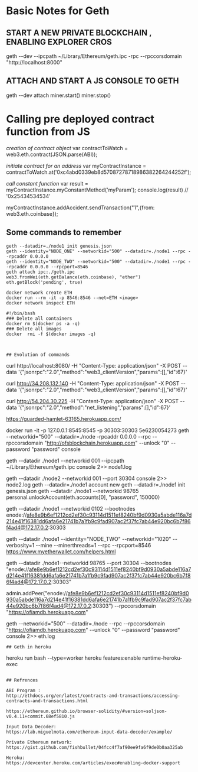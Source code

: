 # Basic Notes for Geth
## START A NEW PRIVATE BLOCKCHAIN , ENABLING EXPLORER CROS
geth --dev --ipcpath ~/Library/Ethereum/geth.ipc -rpc --rpccorsdomain "http://localhost:8000"
## ATTACH AND START A JS CONSOLE TO  GETH
geth --dev attach
miner.start()
miner.stop()
# Calling pre deployed contract function from JS
*creation of contract object*
var contractToWatch = web3.eth.contract(JSON.parse(ABI));

*initiate contract for an address*
var myContractInstance = contractToWatch.at('0xc4abd0339eb8d57087278718986382264244252f');

*call constant function*
var result = myContractInstance.myConstantMethod('myParam');
console.log(result) // '0x25434534534'

myContractInstance.addAccident.sendTransaction("1",{from: web3.eth.coinbase});

## Some commands to remember
```shell
geth --datadir=./node1 init genesis.json
geth --identity="NODE_ONE" --networkid="500" --datadir=./node1 --rpc --rpcaddr 0.0.0.0
geth --identity="NODE_TWO" --networkid="500" --datadir=./node1 --rpc --rpcaddr 0.0.0.0 --rpcport=8546
geth attach ipc:./geth.ipc
web3.fromWei(eth.getBalance(eth.coinbase), "ether")
eth.getBlock('pending', true)

docker network create ETH
docker run --rm -it -p 8546:8546 --net=ETH <image>
docker network inspect ETH

#!/bin/bash
### Delete all containers
docker rm $(docker ps -a -q)
### Delete all images
docker  rmi -f $(docker images -q)



## Evolution of commands
```
curl http://localhost:8080/ -H "Content-Type: application/json" -X POST --data '{"jsonrpc":"2.0","method":"web3_clientVersion","params":[],"id":67}'

curl http://34.208.132.140 -H "Content-Type: application/json" -X POST --data '{"jsonrpc":"2.0","method":"web3_clientVersion","params":[],"id":67}'

curl http://54.204.30.225 -H "Content-Type: application/json" -X POST --data '{"jsonrpc":"2.0","method":"net_listening","params":[],"id":67}'

https://guarded-hamlet-63165.herokuapp.com/

docker run -it -p 127.0.0.1:8545:8545 -p 30303:30303 5e6230054273 geth --networkid="500" --datadir=./node -rpcaddr 0.0.0.0 --rpc --rpccorsdomain "http://ofsblockchain.herokuapp.com" --unlock "0" --password "password" console

geth --datadir ./node1 --networkid 001 --ipcpath ~/Library/Ethereum/geth.ipc console 2>> node1.log

geth --datadir ./node2 --networkid 001 --port 30304 console 2>> node2.log
geth --datadir=./node1 account new
geth --datadir=./node1 init genesis.json
geth --datadir ./node1 --networkid 98765
personal.unlockAccount(eth.accounts[0], "password", 150000)

geth --datadir ./node1 --networkid 0102 --bootnodes enode://afe8e9b6ef1212cd2ef30c93114d1511ef8240bf9d0930a5abde116a7d214e41f16381dd6afa6e21741b7a1fb9c9fad907ac2f37fc7ab44e920bc6b7f86f4ad4@172.17.0.2:30303

geth --datadir ./node1 --identity="NODE_TWO" --networkid="1020" --verbosity=1 --mine --minerthreads=1 --rpc --rpcport=8546
https://www.myetherwallet.com/helpers.html

geth --datadir ./node1--networkid 98765 --port 30304 --bootnodes "enode://afe8e9b6ef1212cd2ef30c93114d1511ef8240bf9d0930a5abde116a7d214e41f16381dd6afa6e21741b7a1fb9c9fad907ac2f37fc7ab44e920bc6b7f86f4ad4@172.17.0.2:30303"

admin.addPeer("enode://afe8e9b6ef1212cd2ef30c93114d1511ef8240bf9d0930a5abde116a7d214e41f16381dd6afa6e21741b7a1fb9c9fad907ac2f37fc7ab44e920bc6b7f86f4ad4@172.17.0.2:30303")
--rpccorsdomain "https://ofiamdb.herokuapp.com"

geth --networkid="500" --datadir=./node --rpc  --rpccorsdomain "https://ofiamdb.herokuapp.com" --unlock "0" --password "password" console 2>> eth.log

```
## Geth in heroku

```
heroku run bash --type=worker
heroku features:enable runtime-heroku-exec
```

## Refrences

ABI Program :
http://ethdocs.org/en/latest/contracts-and-transactions/accessing-contracts-and-transactions.html

https://ethereum.github.io/browser-solidity/#version=soljson-v0.4.11+commit.68ef5810.js

Input Data Decoder:
https://lab.miguelmota.com/ethereum-input-data-decoder/example/

Private Ethereum network:
https://gist.github.com/fishbullet/04fcc4f7af90ee9fa6f9de0b0aa325ab

Heroku:
https://devcenter.heroku.com/articles/exec#enabling-docker-support
